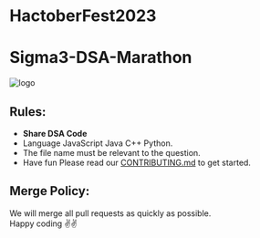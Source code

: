 # HactoberFest2023

# Sigma3-DSA-Marathon

![logo](https://external-preview.redd.it/hacktoberfest-2023-coming-soon-celebrating-ten-years-of-v0-7iAxY9XdcB1RlomtBWqvtgsafP-TAHZ3h0Goveo_Zjc.jpg?auto=webp&s=a7255699d6e0a0a1a7d2cdc5f10f35cf836861e5)


## Rules:
  - **Share DSA Code** 
  - Language JavaScript Java C++ Python.
  - The file name must be relevant to the question.  
  - Have fun
Please read our [CONTRIBUTING.md](./CONTRIBUTING.md) to get started.

## Merge Policy:
We will merge all pull requests as quickly as possible.
<br>
Happy coding ✌✌
